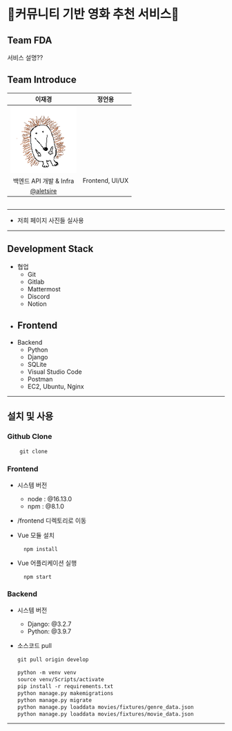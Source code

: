 # 🎥**커뮤니티 기반 영화 추천 서비스**🎥

## **Team FDA**

서비스 설명??

## Team Introduce

|                  이재경                   |     정언용      |
| :---------------------------------------: | :-------------: |
|  ![고슴도치](README.assets/고슴도치.png)  |                 |
|          백엔드 API 개발 & Infra          | Frontend, UI/UX |
| [@aletsire ](https://github.com/aletsire) |                 |



## 

------

- 저희 페이지 사진들 실사용

------



## **Development Stack**

- 협업
  - Git
  - Gitlab
  - Mattermost
  - Discord
  - Notion
- Frontend
  - 
- Backend
  - Python
  - Django
  - SQLite
  - Visual Studio Code
  - Postman
  - EC2, Ubuntu, Nginx

------



## **설치 및 사용**

### **Github Clone**

```
    git clone
```

### **Frontend**

- 시스템 버전

  - node : @16.13.0
  - npm : @8.1.0

- /frontend 디렉토리로 이동

- Vue 모듈 설치

  ```
    npm install
  ```

- Vue 어플리케이션 실행

  ```
    npm start
  ```

### **Backend**

- 시스템 버전

  - Django: @3.2.7
  - Python: @3.9.7

- 소스코드 pull

  ```
  git pull origin develop
  ```

  ```
  python -m venv venv
  source venv/Scripts/activate
  pip install -r requirements.txt
  python manage.py makemigrations
  python manage.py migrate
  python manage.py loaddata movies/fixtures/genre_data.json
  python manage.py loaddata movies/fixtures/movie_data.json
  ```

------